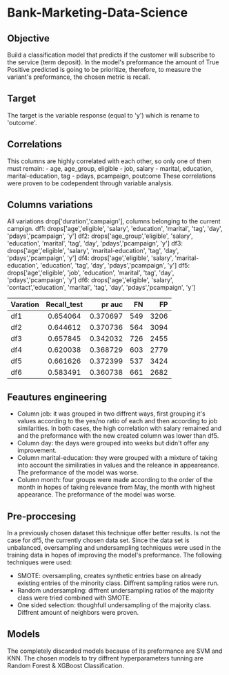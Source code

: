 # Bank-Marketing-Data-Science
## Objective
Build a classification model that predicts if the customer will subscribe to the service (term deposit).
In the model's preformance the amount of True Positive predicted is going to be prioritize, therefore, to measure the variant's preformance, the chosen metric is recall.
## Target
The target is the variable response (equal to 'y') which is rename to 'outcome'.

## Correlations
This columns are highly correlated with each other, so only one of them must remain:
    - age, age_group, eligible
    - job, salary
    - marital, education, marital-education, tag
    - pdays, pcampaign, poutcome
These correlations were proven to be codependent through variable analysis.

## Columns variations
All variations drop['duration','campaign'], columns belonging to the current campign.
df1: drops['age','eligible', 'salary', 'education', 'marital', 'tag', 'day', 'pdays','pcampaign', 'y']
df2: drops['age_group','eligible', 'salary', 'education', 'marital', 'tag', 'day', 'pdays','pcampaign', 'y']
df3: drops['age','eligible', 'salary', 'marital-education', 'tag', 'day', 'pdays','pcampaign', 'y']
df4: drops['age','eligible', 'salary', 'marital-education', 'education', 'tag', 'day', 'pdays','pcampaign', 'y']
df5: drops['age','eligible', 'job', 'education', 'marital', 'tag', 'day', 'pdays','pcampaign', 'y']
df6: drops['age','eligible', 'salary', 'contact','education', 'marital', 'tag', 'day', 'pdays','pcampaign', 'y']

| Varation  | Recall_test | pr auc     | FN   | FP   |
| --------- |:-----------:| ----------:| ----:| ----:|
| df1       | 0.654064    | 0.370697   | 549  | 3206 |
| df2       | 0.644612    | 0.370736   | 564  | 3094 |
| df3       | 0.657845    | 0.342032   | 726  | 2455 |
| df4       | 0.620038    | 0.368729   | 603  | 2779 |
| df5       | 0.661626    | 0.372399   | 537  | 3424 |
| df6       | 0.583491    | 0.360738   | 661  | 2682 |

## Feautures engineering
- Column job: it was grouped in two diffrent ways, first grouping it's values according to the yes/no ratio of each and then according to job
similarities. In both cases, the high correlation with salary remained and and the preformance with the new created column was lower than df5.
- Column day: the days were grouped into weeks but didn't offer any improvement.
- Column marital-education: they were grouped with a mixture of taking into account the similiraties in values and the releance in appeareance. The preformance of the model was worse.
- Column month: four groups were made according to the order of the month in hopes of taking relevance from May, the month with highest appearance. The preformance of the model was worse.

## Pre-proccesing
In a previously chosen dataset this technique offer better results. Is not the case for df5, the currently chosen data set.
Since the data set is unbalanced, oversampling and undersampling techniques were used in the training data in hopes of improving the model's preformance. The following techniques were used:
- SMOTE: oversampling, creates synthetic entries base on already existing entries of the minority class. Diffrent sampling ratios were run.
- Random undersampling: diffrent undersampling ratios of the majority class were tried combined with SMOTE.
- One sided selection: thoughfull undersampling of the majority class. Diffrent amount of neighbors were proven.

## Models
The completely discarded models because of its preformance are SVM and KNN. The chosen models to try diffrent hyperparameters tunning are Random Forest & XGBoost Classification.
